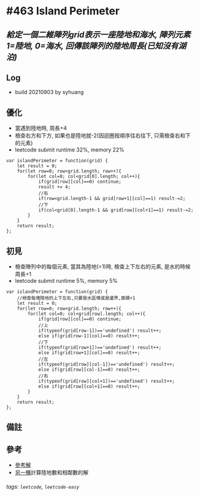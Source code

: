 # \#463 Island Perimeter
## *給定一個二維陣列grid表示一座陸地和海水, 陣列元素1=陸地, 0=海水, 回傳該陣列的陸地周長(已知沒有湖泊)*
## Log
 - build 20210903 by syhuang

## 優化
 - 當遇到陸地時, 周長+4
 - 檢查右方和下方, 如果也是陸地就-2(因迴圈按順序往右往下, 只需檢查右和下的元素)
 - leetcode submit runtime 32%, memory 22%
```javascript=
var islandPerimeter = function(grid) {
    let result = 0;
    for(let row=0; row<grid.length; row++){
        for(let col=0; col<grid[0].length; col++){
            if(grid[row][col]==0) continue;
            result += 4;
            //右
            if(row<grid.length-1 && grid[row+1][col]==1) result-=2;
            //下
            if(col<grid[0].length-1 && grid[row][col+1]==1) result-=2;
        }
    }
    return result;
};
```
## 初見
 - 檢查陣列中的每個元素, 當其為陸地(=1)時, 檢查上下左右的元素, 是水的時候周長+1
 - leetcode submit runtime 5%, memory 5%
```javascript=
var islandPerimeter = function(grid) {
    //檢查每塊陸地的上下左右,只要是水區塊或是邊界,面積+1
    let result = 0;
    for(let row=0; row<grid.length; row++){
        for(let col=0; col<grid[row].length; col++){
            if(grid[row][col]==0) continue;
            //上
            if(typeof(grid[row-1])=='undefined') result++;
            else if(grid[row-1][col]==0) result++;
            //下
            if(typeof(grid[row+1])=='undefined') result++;
            else if(grid[row+1][col]==0) result++;
            //左
            if(typeof(grid[row][col-1])=='undefined') result++;
            else if(grid[row][col-1]==0) result++;
            //右
            if(typeof(grid[row][col+1])=='undefined') result++;
            else if(grid[row][col+1]==0) result++;
        }
    }
    return result;
};
```
## 備註
## 參考
- [參考解](https://leetcode.com/problems/island-perimeter/discuss/94992/Java-9-line-solution-add-4-for-each-land-and-remove-2-for-each-internal-edge)
- [另一種](https://leetcode.com/problems/island-perimeter/discuss/95001/clear-and-easy-java-solution)計算陸地數和相鄰數的解
###### tags: `leetcode`, `leetcode-easy`